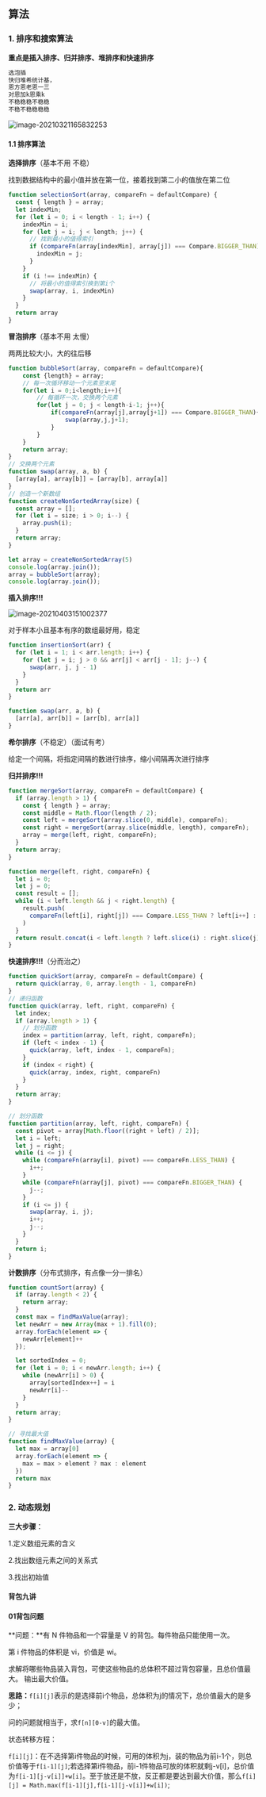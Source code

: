 ## 算法

### 1. 排序和搜索算法

**重点是插入排序、归并排序、堆排序和快速排序**

```markdown
选泡插
快归堆希统计基，
恩方恩老恩一三
对恩加k恩乘k
不稳稳稳不稳稳
不稳不稳稳稳稳
```

![image-20210321165832253](C:\Users\24331\AppData\Roaming\Typora\typora-user-images\image-20210321165832253.png)

#### 1.1 排序算法

**选择排序**（基本不用 不稳）

找到数据结构中的最小值并放在第一位，接着找到第二小的值放在第二位

```js
function selectionSort(array, compareFn = defaultCompare) {
  const { length } = array;
  let indexMin;
  for (let i = 0; i < length - 1; i++) {
    indexMin = i;
    for (let j = i; j < length; j++) {
      // 找到最小的值得索引
      if (compareFn(array[indexMin], array[j]) === Compare.BIGGER_THAN) {
        indexMin = j;
      }
    }
    if (i !== indexMin) {
      // 将最小的值得索引换到第i个
      swap(array, i, indexMin)
    }
  }
  return array
}

```

**冒泡排序**（基本不用 太慢）

两两比较大小，大的往后移

```js
function bubbleSort(array, compareFn = defaultCompare){
    const {length} = array;
    // 每一次循环移动一个元素至末尾
    for(let i = 0;i<length;i++){
        // 每循环一次，交换两个元素
        for(let j = 0; j < length-i-1; j++){
            if(compareFn(array[j],array[j+1]) === Compare.BIGGER_THAN){
                swap(array,j,j+1);
            }
        }
    }
    return array;
}
// 交换两个元素
function swap(array, a, b) {
  [array[a], array[b]] = [array[b], array[a]]
}
// 创造一个新数组
function createNonSortedArray(size) {
  const array = [];
  for (let i = size; i > 0; i--) {
    array.push(i);
  }
  return array;
}

let array = createNonSortedArray(5)
console.log(array.join());
array = bubbleSort(array);
console.log(array.join());
```

**插入排序!!!**

![image-20210403151002377](C:\Users\24331\AppData\Roaming\Typora\typora-user-images\image-20210403151002377.png)

对于样本小且基本有序的数组最好用，稳定

```js
function insertionSort(arr) {
  for (let i = 1; i < arr.length; i++) {
    for (let j = i; j > 0 && arr[j] < arr[j - 1]; j--) {
      swap(arr, j, j - 1)
    }
  }
  return arr
}

function swap(arr, a, b) {
  [arr[a], arr[b]] = [arr[b], arr[a]]
}
```

**希尔排序**（不稳定）（面试有考）

给定一个间隔，将指定间隔的数进行排序，缩小间隔再次进行排序

**归并排序!!!**

```js
function mergeSort(array, compareFn = defaultCompare) {
  if (array.length > 1) {
    const { length } = array;
    const middle = Math.floor(length / 2);
    const left = mergeSort(array.slice(0, middle), compareFn);
    const right = mergeSort(array.slice(middle, length), compareFn);
    array = merge(left, right, compareFn);
  }
  return array;
}

function merge(left, right, compareFn) {
  let i = 0;
  let j = 0;
  const result = [];
  while (i < left.length && j < right.length) {
    result.push(
      compareFn(left[i], right[j]) === Compare.LESS_THAN ? left[i++] : right[j++]
    )
  }
  return result.concat(i < left.length ? left.slice(i) : right.slice(j));
} 
```

**快速排序!!!**（分而治之）

```js
function quickSort(array, compareFn = defaultCompare) {
  return quick(array, 0, array.length - 1, compareFn)
}
// 递归函数
function quick(array, left, right, compareFn) {
  let index;
  if (array.length > 1) {
    // 划分函数
    index = partition(array, left, right, compareFn);
    if (left < index - 1) {
      quick(array, left, index - 1, compareFn);
    }
    if (index < right) {
      quick(array, index, right, compareFn)
    }
  }
  return array;
}

// 划分函数
function partition(array, left, right, compareFn) {
  const pivot = array[Math.floor((right + left) / 2)];
  let i = left;
  let j = right;
  while (i <= j) {
    while (compareFn(array[i], pivot) === compareFn.LESS_THAN) {
      i++;
    }
    while (compareFn(array[j], pivot) === compareFn.BIGGER_THAN) {
      j--;
    }
    if (i <= j) {
      swap(array, i, j);
      i++;
      j--;
    }
  }
  return i;
}
```

**计数排序**（分布式排序，有点像一分一排名）

```js
function countSort(array) {
  if (array.length < 2) {
    return array;
  }
  const max = findMaxValue(array);
  let newArr = new Array(max + 1).fill(0);
  array.forEach(element => {
    newArr[element]++
  });

  let sortedIndex = 0;
  for (let i = 0; i < newArr.length; i++) {
    while (newArr[i] > 0) {
      array[sortedIndex++] = i
      newArr[i]--
    }
  }
  return array;
}

// 寻找最大值
function findMaxValue(array) {
  let max = array[0]
  array.forEach(element => {
    max = max > element ? max : element
  })
  return max
}
```

### 2. 动态规划

**三大步骤**：

1.定义数组元素的含义

2.找出数组元素之间的关系式

3.找出初始值	

#### 背包九讲

#### 01背包问题

**问题：**有 N 件物品和一个容量是 V 的背包。每件物品只能使用一次。

第 i 件物品的体积是 vi，价值是 wi。

求解将哪些物品装入背包，可使这些物品的总体积不超过背包容量，且总价值最大。
输出最大价值。

**思路：**`f[i][j]`表示的是选择前i个物品，总体积为j的情况下，总价值最大的是多少；

问的问题就相当于，求`f[n][0-v]`的最大值。

状态转移方程：

`f[i][j]`：在不选择第i件物品的时候，可用的体积为j，装的物品为前i-1个，则总价值等于`f[i-1][j]`;若选择第i件物品，前i-1件物品可放的体积就剩j-v[i]，总价值为`f[i-1][j-v[i]]+w[i]`。至于放还是不放，反正都是要达到最大价值，那么`f[i][j] = Math.max(f[i-1][j],f[i-1][j-v[i]]+w[i])`;
